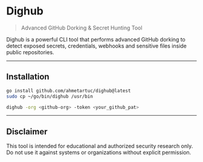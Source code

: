 # Dighub

> Advanced GitHub Dorking & Secret Hunting Tool

Dighub is a powerful CLI tool that performs advanced GitHub dorking to detect exposed secrets, credentials, webhooks and sensitive files inside public repositories.

---

## Installation

```bash
go install github.com/ahmetartuc/dighub@latest
sudo cp ~/go/bin/dighub /usr/bin
```
```bash
dighub -org <github-org> -token <your_github_pat>
```

---

## Disclaimer
This tool is intended for educational and authorized security research only.
Do not use it against systems or organizations without explicit permission.
